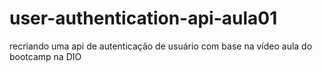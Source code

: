 # user-authentication-api-aula01
recriando uma api de autenticação de usuário com base na vídeo aula do bootcamp na DIO
